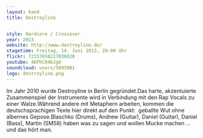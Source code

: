 ```yaml
---
layout: band
title: Destroyline


style: Hardcore / Crossover
year: 2013
website: http://www.destroyline.de/
stagetime: Freitag, 14. Juni 2013, 20:00 Uhr
flickr: 72157650217036020
youtube: 46PhCR4bJgU
soundcloud: users/5893901
logo: destroyline.png
---
```

Im Jahr 2010 wurde Destroyline in Berlin gegründet.Das harte, akzentuierte Zusammenspiel der Instrumente wird in Verbindung mit den Rap Vocals zu einer Walze.Während andere mit Metaphern arbeiten, kommen die deutschsprachigen Texte hier direkt auf den Punkt:  geballte Wut ohne albernes Gepose.Blaschko (Drums), Andrew (Guitar), Daniel (Guitar), Daniel (Bass), Martin (SM58) haben was zu sagen und wollen Mucke machen ... und das hört man.
